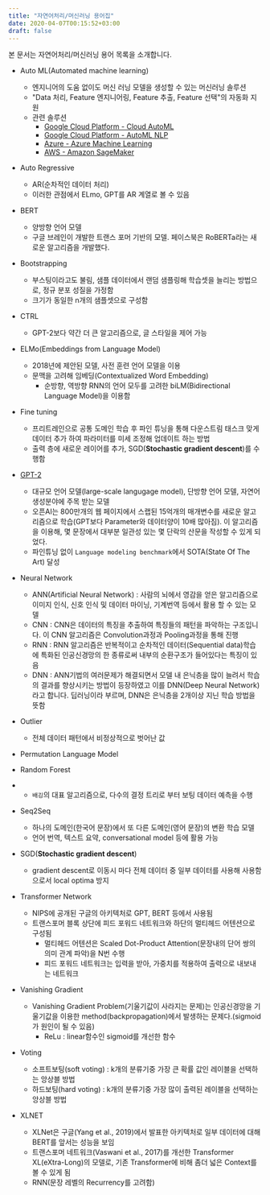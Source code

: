 ```yaml
---
title: "자연어처리/머신러닝 용어집"
date: 2020-04-07T00:15:52+03:00
draft: false
---
```


본 문서는  자연어처리/머신러닝 용어 목록을 소개합니다.

- Auto ML(Automated machine learning)
  - 엔지니어의 도움 없이도 머신 러닝 모델을 생성할 수 있는 머신러닝 솔루션
  - "Data 처리, Feature 엔지니어링, Feature 추출, Feature 선택"의 자동화 지원
  - 관련 솔루션
    - [Google Cloud Platform - Cloud AutoML](https://cloud.google.com/automl/?hl=ko)
    - [Google Cloud Platform - AutoML NLP](https://cloud.google.com/natural-language/automl/docs/features?hl=ko)
    - [Azure - Azure Machine Learning](https://azure.microsoft.com/ko-kr/services/machine-learning/)
    - [AWS - Amazon SageMaker](https://aws.amazon.com/ko/sagemaker/?nc2=h_ql_prod_ml_sm)
- Auto Regressive
  - AR(순차적인 데이터 처리)
  - 이러한 관점에서 ELmo, GPT를 AR 계열로 볼 수 있음
- BERT 
  - 양방향 언어 모델
  - 구글 브레인이 개발한 트랜스 포머 기반의 모델. 페이스북은 RoBERTa라는 새로운 알고리즘을 개발했다.
- Bootstrapping
  - 부스팅이라고도 불림, 샘플 데이터에서 랜덤 샘플링해 학습셋을 늘리는 방법으로, 정규 분포 성질을 가정함
  - 크기가 동일한 n개의 샘플셋으로 구성함

- CTRL
  - GPT-2보다 약간 더 큰 알고리즘으로, 글 스타일을 제어 가능
- ELMo(Embeddings from Language Model)
  - 2018년에 제안된 모델, 사전 훈련 언어 모델을 이용
  - 문맥을 고려해 임베딩(Contextualized Word Embedding)
    - 순방향, 역방향 RNN의 언어 모두를 고려한 biLM(Bidirectional Language Model)을 이용함
- Fine tuning
  - 프리트레인으로 공통 도메인 학습 후 파인 튜닝을 통해 다운스트림 태스크 맞게 데이터 추가 하여 파라미터를 미세 조정해 업데이트 하는 방법
  - 출력 층에 새로운 레이어를 추가, SGD(**Stochastic gradient descent**)를 수행함
- [GPT-2](https://github.com/openai/gpt-2)
  - 대규모 언어 모델(large-scale langugage model), 단방향 언어 모델, 자연어 생성분야에 주목 받는 모델
  - 오픈AI는 800만개의 웹 페이지에서 스랩된 15억개의 매개변수를 새로운 알고리즘으로 학습(GPT보다 Parameter와 데이터양이 10배 많아짐). 이 알고리즘을 이용해,  몇 문장에서 대부분 일관성 있는 몇 단락의 산문을 작성할 수 있게 되었다.
  - 파인튜닝 없이 `Language modeling benchmark`에서 SOTA(State Of The Art) 달성
- Neural Network
  - ANN(Artificial Neural Network) : 사람의 뇌에서 영감을 얻은 알고리즘으로 이미지 인식, 신호 인식 및 데이터 마이닝, 기계번역 등에서 활용 할 수 있는 모델
  - CNN : CNN은 데이터의 특징을 추출하여 특징들의 패턴을 파악하는 구조입니다. 이 CNN 알고리즘은 Convolution과정과 Pooling과정을 통해 진행
  - RNN : RNN 알고리즘은 반복적이고 순차적인 데이터(Sequential data)학습에 특화된 인공신경망의 한 종류로써 내부의 순환구조가 들어있다는 특징이 있음
  - DNN : ANN기법의 여러문제가 해결되면서 모델 내 은닉층을 많이 늘려서 학습의 결과를 향상시키는 방법이 등장하였고 이를 DNN(Deep Neural Network)라고 합니다. 딥러닝이라 부르며, DNN은 은닉층을 2개이상 지닌 학습 방법을 뜻함

- Outlier

  - 전체 데이터 패턴에서 비정상적으로 벗어난 값

- Permutation Language Model

- Random Forest

- - `배깅`의 대표 알고리즘으로, 다수의 결정 트리로 부터 보팅 데이터 예측을 수행

- Seq2Seq
  - 하나의 도메인(한국어 문장)에서 또 다른 도메인(영어 문장)의 변환 학습 모델
  - 언어 번역, 텍스트 요약, conversational model 등에 활용 가능
- SGD(**Stochastic gradient descent**)
  - gradient descent로 이동시 마다 전체 데이터 중 일부 데이터를 사용해 사용함으로서 local optima 방지

- Transformer Network
  - NIPS에 공개된 구글의 아키텍처로 GPT, BERT 등에서 사용됨
  - 트랜스포머 블록 상단에 피드 포워드 네트워크와 하단의 멀티헤드 어텐션으로 구성됨
    - 멀티헤드 어텐션은 Scaled Dot-Product Attention(문장내의 단어 쌍의 의미 관계 파악)을 N번 수행
    - 피드 포워드 네트워크는 입력을 받아, 가중치를 적용하여 출력으로 내보내는 네트워크
- Vanishing Gradient
  - Vanishing Gradient Problem(기울기값이 사라지는 문제)는 인공신경망을 기울기값을 이용한 method(backpropagation)에서 발생하는 문제다.(sigmoid가 원인이 될 수 있음)
    - ReLu : linear함수인 sigmoid를 개선한 함수
- Voting
  - 소프트보팅(soft voting) : k개의 분류기중 가장 큰 확률 값인 레이블을 선택하는 앙상블 방법
  - 하드보팅(hard voting)  : k개의 분류기중 가장 많이 출력된 레이블을 선택하는 앙상블 방법
- XLNET
  - XLNet은 구글(Yang et al., 2019)에서 발표한 아키텍처로 일부 데이터에 대해 BERT를 앞서는 성능을 보임
  - 트랜스포머 네트워크(Vaswani et al., 2017)를 개선한 Transformer XL(eXtra-Long)의 모델로, 기존 Transformer에 비해 좀더 넓은 Context를 볼 수 있게 됨
  - RNN(문장 레벨의 Recurrency를 고려함)

